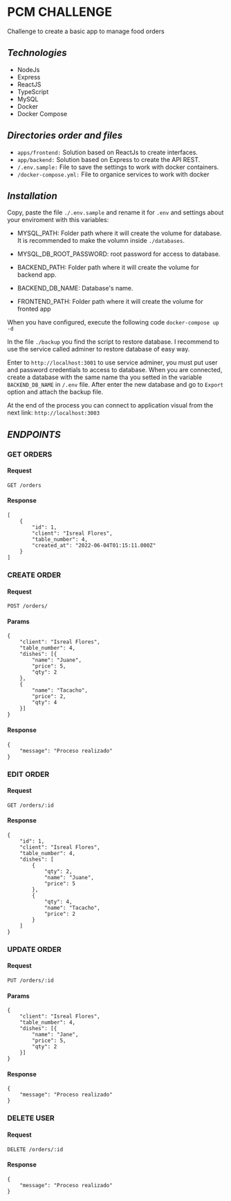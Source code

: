 # PCM CHALLENGE

Challenge to create a basic app to manage food orders

## _Technologies_

- NodeJs
- Express
- ReactJS
- TypeScript
- MySQL
- Docker
- Docker Compose

## _Directories order and files_

- `apps/frontend:` Solution based on ReactJs to create interfaces.
- `app/backend:` Solution based on Express to create the API REST.
- `/.env.sample:` File to save the settings to work with docker containers.
- `/docker-compose.yml:` File to organice services to work with docker

## _Installation_

Copy, paste the file `./.env.sample` and rename it for `.env` and settings about your enviroment with this variables:

- MYSQL_PATH: Folder path where it will create the volume for database. It is recommended to make the volumn inside `./databases`.
- MYSQL_DB_ROOT_PASSWORD: root password for access to database.

- BACKEND_PATH: Folder path where it will create the volume for backend app.
- BACKEND_DB_NAME: Database's name.

- FRONTEND_PATH: Folder path where it will create the volume for fronted app

When you have configured, execute the following code `docker-compose up -d`

In the file `./backup` you find the script to restore database. I recommend to use the service called adminer to restore database of easy way.

Enter to `http://localhost:3001` to use service adminer, you must put user and password credentials to access to database.
When you are connected, create a database with the same name tha you setted in the variable `BACKEND_DB_NAME` in `/.env` file. After enter the new database and go to `Export` option and attach the backup file.

At the end of the process you can connect to application visual from the next link:
`http://localhost:3003`

## _ENDPOINTS_

### GET ORDERS

#### Request
`GET /orders`

#### Response
```
[
    {
        "id": 1,
        "client": "Isreal Flores",
        "table_number": 4,
        "created_at": "2022-06-04T01:15:11.000Z"
    }
]
```

### CREATE ORDER

#### Request
`POST /orders/`

#### Params
```
{
    "client": "Isreal Flores",
    "table_number": 4,
    "dishes": [{
        "name": "Juane",
        "price": 5,
        "qty": 2
    },
    {
        "name": "Tacacho",
        "price": 2,
        "qty": 4
    }]
}
```

#### Response
```
{
    "message": "Proceso realizado"
}
```

### EDIT ORDER

#### Request
`GET /orders/:id`

#### Response
```
{
    "id": 1,
    "client": "Isreal Flores",
    "table_number": 4,
    "dishes": [
        {
            "qty": 2,
            "name": "Juane",
            "price": 5
        },
        {
            "qty": 4,
            "name": "Tacacho",
            "price": 2
        }
    ]
}
```

### UPDATE ORDER

#### Request
`PUT /orders/:id`

#### Params
```
{
    "client": "Isreal Flores",
    "table_number": 4,
    "dishes": [{
        "name": "Jane",
        "price": 5,
        "qty": 2
    }]
}
```

#### Response
```
{
    "message": "Proceso realizado"
}
```

### DELETE USER

#### Request
`DELETE /orders/:id`

#### Response
```
{
    "message": "Proceso realizado"
}
```

